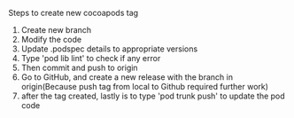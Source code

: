 Steps to create new cocoapods tag
1. Create new branch
2. Modify the code
3. Update .podspec details to appropriate versions
4. Type 'pod lib lint' to check if any error
5. Then commit and push to origin
6. Go to GitHub, and create a new release with the branch in origin(Because push tag from local to Github required further work)
6. after the tag created, lastly is to type 'pod trunk push' to update the pod code
